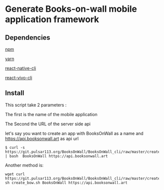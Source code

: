# Generate Books-on-wall mobile application framework 

## Dependencies
[npm](https://www.npmjs.com/get-npm) 

[yarn](https://yarnpkg.com/en/docs/install#debian-stable) 

[react-native-cli](https://github.com/react-native-community/cli)

[react-vivo-cli](https://docs.viromedia.com/docs)

## Install 
This script take 2 parameters :

The first is the name of the mobile application 

The Second the URL of the server side api 

let's say you want to create an app with BooksOnWall as a name and https://api.booksonwall.art as api url

```
$ curl -s https://git.pulsar113.org/BooksOnWall/BooksOnWall_cli/raw/master/create_bow.sh | bash  BooksOnWall https://api.booksonwall.art
```

Another method is: 

```
wget curl https://git.pulsar113.org/BooksOnWall/BooksOnWall_cli/raw/master/create_bow.sh
sh create_bow.sh BooksOnWall https://api.booksonwall.art
```

